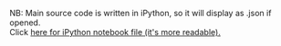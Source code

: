 NB: Main source code is written in iPython, so it will display as .json if opened.
<br />
Click <a href="https://github.com/dharmahound/datascience/blob/master/monty-hall/monty-hall.ipynb">here for iPython notebook file (it's more readable).